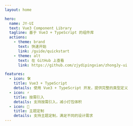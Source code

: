 ```yaml
---
layout: home

hero:
  name: JY-UI
  text: Vue3 Component Library
  tagline: 基于 Vue3 + TypeScript 的组件库
  actions:
    - theme: brand
      text: 快速开始
      link: /guide/quickstart
    - theme: alt
      text: 在 GitHub 上查看
      link: https://github.com/zjydipingxian/zhongJy-ui

features:
  - icon: 🛠️
    title: Vue3 + TypeScript
    details: 使用 Vue3 + TypeScript 开发，提供完整的类型定义
  - icon: ⚡️
    title: 按需引入
    details: 支持按需引入，减小打包体积
  - icon: 🎨
    title: 主题定制
    details: 支持主题定制，满足不同的设计需求
---
```


